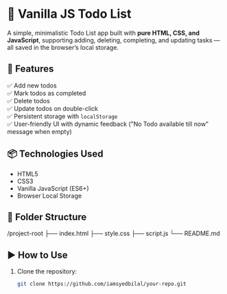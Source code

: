 # 📝 Vanilla JS Todo List

A simple, minimalistic Todo List app built with **pure HTML, CSS, and JavaScript**, supporting adding, deleting, completing, and updating tasks — all saved in the browser’s local storage.

## 🚀 Features

✅ Add new todos  
✅ Mark todos as completed  
✅ Delete todos  
✅ Update todos on double-click  
✅ Persistent storage with `localStorage`  
✅ User-friendly UI with dynamic feedback ("No Todo available till now" message when empty)

## 📦 Technologies Used

- HTML5
- CSS3
- Vanilla JavaScript (ES6+)
- Browser Local Storage

## 📂 Folder Structure

/project-root
├── index.html
├── style.css
├── script.js
└── README.md

## ▶️ How to Use

1. Clone the repository:
   ```bash
   git clone https://github.com/iamsyedbilal/your-repo.git
   ```
